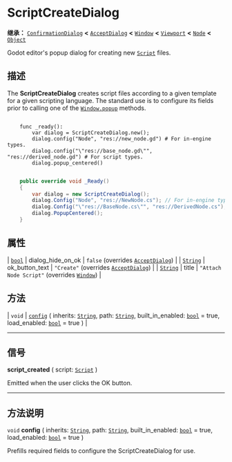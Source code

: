 <!-- ⚠ 请勿编辑本文件 ⚠ -->
<!-- 本文档使用脚本从 WeDot 引擎源码仓库生成。 -->
<!-- 生成脚本：https://github.com/WeDot-Engine/WeDot/tree/4.3/doc/tools/make_md.py； -->
<!-- 原文件：https://github.com/WeDot-Engine/WeDot/tree/4.3/doc/classes/ScriptCreateDialog.xml。 -->

<div id="_class_scriptcreatedialog"></div>

# ScriptCreateDialog

**继承：** [`ConfirmationDialog`](class_confirmationdialog.md) **<** [`AcceptDialog`](class_acceptdialog.md) **<** [`Window`](class_window.md) **<** [`Viewport`](class_viewport.md) **<** [`Node`](class_node.md) **<** [`Object`](class_object.md)

Godot editor's popup dialog for creating new [`Script`](class_script.md) files.

## 描述

The **ScriptCreateDialog** creates script files according to a given template for a given scripting language. The standard use is to configure its fields prior to calling one of the [`Window.popup`](#class_window_method_popup) methods.



```gdscript

    func _ready():
        var dialog = ScriptCreateDialog.new();
        dialog.config("Node", "res://new_node.gd") # For in-engine types.
        dialog.config("\"res://base_node.gd\"", "res://derived_node.gd") # For script types.
        dialog.popup_centered()
```

```csharp

    public override void _Ready()
    {
        var dialog = new ScriptCreateDialog();
        dialog.Config("Node", "res://NewNode.cs"); // For in-engine types.
        dialog.Config("\"res://BaseNode.cs\"", "res://DerivedNode.cs"); // For script types.
        dialog.PopupCentered();
    }
```







## 属性

| [`bool`](class_bool.md)     | dialog_hide_on_ok | ``false`` (overrides [`AcceptDialog`](#class_acceptdialog_property_dialog_hide_on_ok)) |
| [`String`](class_string.md) | ok_button_text    | ``"Create"`` (overrides [`AcceptDialog`](#class_acceptdialog_property_ok_button_text)) |
| [`String`](class_string.md) | title             | ``"Attach Node Script"`` (overrides [`Window`](#class_window_property_title))          |

## 方法

| `void` | [`config`](#class_scriptcreatedialog_method_config) ( inherits: [`String`](class_string.md), path: [`String`](class_string.md), built_in_enabled: [`bool`](class_bool.md) = true, load_enabled: [`bool`](class_bool.md) = true ) |

<!-- rst-class:: classref-section-separator -->

---

## 信号

<div id="_class_class_scriptcreatedialog_signal_script_created"></div>

**script_created** ( script: [`Script`](class_script.md) ) <div id="class_scriptcreatedialog_signal_script_created"></div>

Emitted when the user clicks the OK button.

<!-- rst-class:: classref-section-separator -->

---

## 方法说明

<div id="_class_scriptcreatedialog_method_config"></div>

`void` **config** ( inherits: [`String`](class_string.md), path: [`String`](class_string.md), built_in_enabled: [`bool`](class_bool.md) = true, load_enabled: [`bool`](class_bool.md) = true )<div id="class_scriptcreatedialog_method_config"></div>

Prefills required fields to configure the ScriptCreateDialog for use.

[^virtual]: 本方法通常需要用户覆盖才能生效。
[^const]: 本方法无副作用，不会修改该实例的任何成员变量。
[^vararg]: 本方法除了能接受在此处描述的参数外，还能够继续接受任意数量的参数。
[^constructor]: 本方法用于构造某个类型。
[^static]: 调用本方法无需实例，可直接使用类名进行调用。
[^operator]: 本方法描述的是使用本类型作为左操作数的有效运算符。
[^bitfield]: 这个值是由下列位标志构成位掩码的整数。
[^void]: 无返回值。
